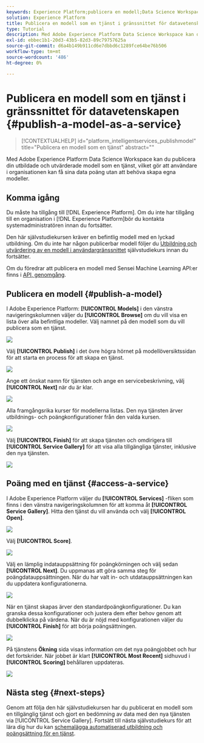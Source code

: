 ```yaml
---
keywords: Experience Platform;publicera en modell;Data Science Workspace;populära ämnen;göra en tjänst
solution: Experience Platform
title: Publicera en modell som en tjänst i gränssnittet för datavetenskapen
type: Tutorial
description: Med Adobe Experience Platform Data Science Workspace kan du publicera din utbildade och utvärderade modell som en tjänst, vilket gör att användare i organisationen kan få sina data poäng utan att behöva skapa egna modeller.
exl-id: ebbec1b1-20d3-43b5-82d3-89c79757625a
source-git-commit: d6a4b149b911cd6e7dbbd6c1289fce64be76b506
workflow-type: tm+mt
source-wordcount: '486'
ht-degree: 0%

---
```


# Publicera en modell som en tjänst i gränssnittet för datavetenskapen {#publish-a-model-as-a-service}

>[!CONTEXTUALHELP]
>id="platform_intelligentservices_publishmodel"
>title="Publicera en modell som en tjänst"
>abstract=""

Med Adobe Experience Platform Data Science Workspace kan du publicera din utbildade och utvärderade modell som en tjänst, vilket gör att användare i organisationen kan få sina data poäng utan att behöva skapa egna modeller.

## Komma igång

Du måste ha tillgång till [!DNL Experience Platform]. Om du inte har tillgång till en organisation i [!DNL Experience Platform]bör du kontakta systemadministratören innan du fortsätter.

Den här självstudiekursen kräver en befintlig modell med en lyckad utbildning. Om du inte har någon publicerbar modell följer du [Utbildning och utvärdering av en modell i användargränssnittet](./train-evaluate-model-ui.md) självstudiekurs innan du fortsätter.

Om du föredrar att publicera en modell med Sensei Machine Learning API:er finns i [API, genomgång](./publish-model-service-api.md).

## Publicera en modell {#publish-a-model}

I Adobe Experience Platform: **[!UICONTROL Models]** i den vänstra navigeringskolumnen väljer du **[!UICONTROL Browse]** om du vill visa en lista över alla befintliga modeller. Välj namnet på den modell som du vill publicera som en tjänst.

![](../images/models-recipes/publish-model/browse_model.png)

Välj **[!UICONTROL Publish]** i det övre högra hörnet på modellöversiktssidan för att starta en process för att skapa en tjänst.

![](../images/models-recipes/publish-model/view_training.png)

Ange ett önskat namn för tjänsten och ange en servicebeskrivning, välj **[!UICONTROL Next]** när du är klar.

![](../images/models-recipes/publish-model/configure_training.png)

Alla framgångsrika kurser för modellerna listas. Den nya tjänsten ärver utbildnings- och poängkonfigurationer från den valda kursen.

![](../images/models-recipes/publish-model/select_training_run.png)

Välj **[!UICONTROL Finish]** för att skapa tjänsten och omdirigera till **[!UICONTROL Service Gallery]** för att visa alla tillgängliga tjänster, inklusive den nya tjänsten.

![](../images/models-recipes/publish-model/service_gallery.png)

## Poäng med en tjänst {#access-a-service}

I Adobe Experience Platform väljer du **[!UICONTROL Services]** -fliken som finns i den vänstra navigeringskolumnen för att komma åt **[!UICONTROL Service Gallery]**. Hitta den tjänst du vill använda och välj **[!UICONTROL Open]**.

![](../images/models-recipes/publish-model/open_service.png)

Välj **[!UICONTROL Score]**.

![](../images/models-recipes/publish-model/score_service.png)

Välj en lämplig indatauppsättning för poängkörningen och välj sedan **[!UICONTROL Next]**. Du uppmanas att göra samma steg för poängdatauppsättningen. När du har valt in- och utdatauppsättningen kan du uppdatera konfigurationerna.

![](../images/models-recipes/publish-model/select_datasets.png)

När en tjänst skapas ärver den standardpoängkonfigurationer. Du kan granska dessa konfigurationer och justera dem efter behov genom att dubbelklicka på värdena. När du är nöjd med konfigurationen väljer du **[!UICONTROL Finish]** för att börja poängsättningen.

![](../images/models-recipes/publish-model/scoring_configs.png)

På tjänstens **Ökning** sida visas information om det nya poängjobbet och hur det fortskrider. När jobbet är klart **[!UICONTROL Most Recent]** sidhuvud i **[!UICONTROL Scoring]** behållaren uppdateras.

![](../images/models-recipes/publish-model/pending_scoring.png)

## Nästa steg {#next-steps}

Genom att följa den här självstudiekursen har du publicerat en modell som en tillgänglig tjänst och gjort en bedömning av data med den nya tjänsten via [!UICONTROL Service Gallery]. Fortsätt till nästa självstudiekurs för att lära dig hur du kan [schemalägga automatiserad utbildning och poängsättning för en tjänst](./schedule-models-ui.md).
